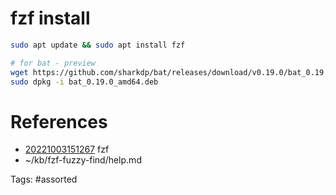 # fzf install
```bash
sudo apt update && sudo apt install fzf

# for bat - preview
wget https://github.com/sharkdp/bat/releases/download/v0.19.0/bat_0.19.0_amd64.deb
sudo dpkg -i bat_0.19.0_amd64.deb
```

# References
- [20221003151267](/zet/20221003151267/README.md) fzf
- ~/kb/fzf-fuzzy-find/help.md

Tags:
    #assorted
